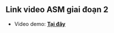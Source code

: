 ## Link video ASM giai đoạn 2
- Video demo: [**Tại đây**](https://drive.google.com/file/d/1jkiSCEF4It_jyaW_4nT7NRPQGC4GiUR8/view?usp=drive_link)

